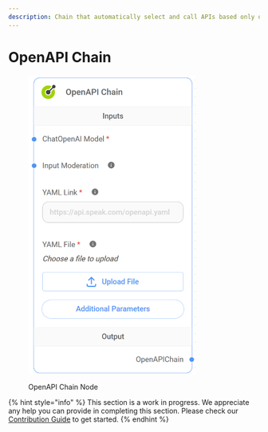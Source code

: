 ```yaml
---
description: Chain that automatically select and call APIs based only on an OpenAPI spec.
---
```


# OpenAPI Chain

<figure><img src="../../../.gitbook/assets/image (25) (1).png" alt="" width="335"><figcaption><p>OpenAPI Chain Node</p></figcaption></figure>

{% hint style="info" %}
This section is a work in progress. We appreciate any help you can provide in completing this section. Please check our [Contribution Guide](../../../contributing/) to get started.
{% endhint %}
